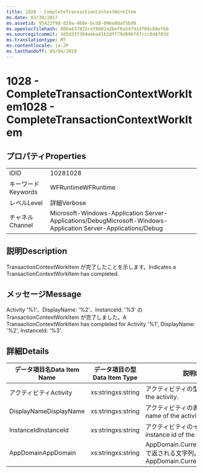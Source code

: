 ```yaml
---
title: 1028 - CompleteTransactionContextWorkItem
ms.date: 03/30/2017
ms.assetid: 95423f9d-d29a-460e-bcd8-096e80af5bd0
ms.openlocfilehash: 806a437822cef8802a2bef6a54f924f84c88ef60
ms.sourcegitcommit: 3d5d33f384eeba41b2dff79d096f47ccc8d8f03d
ms.translationtype: MT
ms.contentlocale: ja-JP
ms.lasthandoff: 05/04/2018
---
```

# <a name="1028---completetransactioncontextworkitem"></a><span data-ttu-id="58d80-102">1028 - CompleteTransactionContextWorkItem</span><span class="sxs-lookup"><span data-stu-id="58d80-102">1028 - CompleteTransactionContextWorkItem</span></span>
## <a name="properties"></a><span data-ttu-id="58d80-103">プロパティ</span><span class="sxs-lookup"><span data-stu-id="58d80-103">Properties</span></span>  
  
|||  
|-|-|  
|<span data-ttu-id="58d80-104">ID</span><span class="sxs-lookup"><span data-stu-id="58d80-104">ID</span></span>|<span data-ttu-id="58d80-105">1028</span><span class="sxs-lookup"><span data-stu-id="58d80-105">1028</span></span>|  
|<span data-ttu-id="58d80-106">キーワード</span><span class="sxs-lookup"><span data-stu-id="58d80-106">Keywords</span></span>|<span data-ttu-id="58d80-107">WFRuntime</span><span class="sxs-lookup"><span data-stu-id="58d80-107">WFRuntime</span></span>|  
|<span data-ttu-id="58d80-108">レベル</span><span class="sxs-lookup"><span data-stu-id="58d80-108">Level</span></span>|<span data-ttu-id="58d80-109">詳細</span><span class="sxs-lookup"><span data-stu-id="58d80-109">Verbose</span></span>|  
|<span data-ttu-id="58d80-110">チャネル</span><span class="sxs-lookup"><span data-stu-id="58d80-110">Channel</span></span>|<span data-ttu-id="58d80-111">Microsoft-Windows-Application Server-Applications/Debug</span><span class="sxs-lookup"><span data-stu-id="58d80-111">Microsoft-Windows-Application Server-Applications/Debug</span></span>|  
  
## <a name="description"></a><span data-ttu-id="58d80-112">説明</span><span class="sxs-lookup"><span data-stu-id="58d80-112">Description</span></span>  
 <span data-ttu-id="58d80-113">TransactionContextWorkItem が完了したことを示します。</span><span class="sxs-lookup"><span data-stu-id="58d80-113">Indicates a TransactionContextWorkItem has completed.</span></span>  
  
## <a name="message"></a><span data-ttu-id="58d80-114">メッセージ</span><span class="sxs-lookup"><span data-stu-id="58d80-114">Message</span></span>  
 <span data-ttu-id="58d80-115">Activity '%1'、DisplayName: '%2'、InstanceId: '%3' の TransactionContextWorkItem が完了しました。</span><span class="sxs-lookup"><span data-stu-id="58d80-115">A TransactionContextWorkItem has completed for Activity '%1', DisplayName: '%2', InstanceId: '%3'.</span></span>  
  
## <a name="details"></a><span data-ttu-id="58d80-116">詳細</span><span class="sxs-lookup"><span data-stu-id="58d80-116">Details</span></span>  
  
|<span data-ttu-id="58d80-117">データ項目名</span><span class="sxs-lookup"><span data-stu-id="58d80-117">Data Item Name</span></span>|<span data-ttu-id="58d80-118">データ項目の型</span><span class="sxs-lookup"><span data-stu-id="58d80-118">Data Item Type</span></span>|<span data-ttu-id="58d80-119">説明</span><span class="sxs-lookup"><span data-stu-id="58d80-119">Description</span></span>|  
|--------------------|--------------------|-----------------|  
|<span data-ttu-id="58d80-120">アクティビティ</span><span class="sxs-lookup"><span data-stu-id="58d80-120">Activity</span></span>|<span data-ttu-id="58d80-121">xs:string</span><span class="sxs-lookup"><span data-stu-id="58d80-121">xs:string</span></span>|<span data-ttu-id="58d80-122">アクティビティの型名。</span><span class="sxs-lookup"><span data-stu-id="58d80-122">The type name of the activity.</span></span>|  
|<span data-ttu-id="58d80-123">DisplayName</span><span class="sxs-lookup"><span data-stu-id="58d80-123">DisplayName</span></span>|<span data-ttu-id="58d80-124">xs:string</span><span class="sxs-lookup"><span data-stu-id="58d80-124">xs:string</span></span>|<span data-ttu-id="58d80-125">アクティビティの表示名。</span><span class="sxs-lookup"><span data-stu-id="58d80-125">The display name of the activity.</span></span>|  
|<span data-ttu-id="58d80-126">InstanceId</span><span class="sxs-lookup"><span data-stu-id="58d80-126">InstanceId</span></span>|<span data-ttu-id="58d80-127">xs:string</span><span class="sxs-lookup"><span data-stu-id="58d80-127">xs:string</span></span>|<span data-ttu-id="58d80-128">アクティビティのインスタンス ID。</span><span class="sxs-lookup"><span data-stu-id="58d80-128">The instance id of the activity.</span></span>|  
|<span data-ttu-id="58d80-129">AppDomain</span><span class="sxs-lookup"><span data-stu-id="58d80-129">AppDomain</span></span>|<span data-ttu-id="58d80-130">xs:string</span><span class="sxs-lookup"><span data-stu-id="58d80-130">xs:string</span></span>|<span data-ttu-id="58d80-131">AppDomain.CurrentDomain.FriendlyName で返される文字列。</span><span class="sxs-lookup"><span data-stu-id="58d80-131">The string returned by AppDomain.CurrentDomain.FriendlyName.</span></span>|
